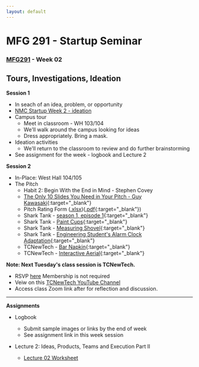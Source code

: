 ```yaml
---
layout: default
---
```


# MFG 291 - Startup Seminar

### [MFG291](../) - Week 02

## Tours, Investigations, Ideation

**Session 1**
- In seach of an idea, problem, or opportunity
- [NMC Startup Week 2 - ideation](NMCStartupWeek2.pptx)
- Campus tour
    - Meet in classroom - WH 103/104
    - We'll walk around the campus looking for ideas
    - Dress appropriately. Bring a mask.
- Ideation activities
    - We'll return to the classroom to review and do further brainstorming
- See assignment for the week - logbook and Lecture 2

**Session 2**
- In-Place: West Hall 104/105
- The Pitch 
    - Habit 2: Begin With the End in Mind - Stephen Covey
    - [The Only 10 Slides You Need in Your Pitch - Guy Kawasaki](https://guykawasaki.com/the-only-10-slides-you-need-in-your-pitch/){:target="_blank"} 
    - Pitch Rating Form ([.xlsx](../../resources/pitch_eval_form_10slides.xlsx))([.pdf](../../resources/pitch_eval_form_10slides.pdf){:target="_blank"}) 
    - Shark Tank - [season 1, episode 1](https://www.hulu.com/watch/e8431928-92fd-4ed2-91fe-43ca4245216f){:target="_blank"} 
    - Shark Tank - [Paint Cups](https://youtu.be/B0mfuIbkxFUE){:target="_blank"} 
    - Shark Tank - [Measuring Shovel](https://www.youtube.com/watch?v=XNaQCOsoHlc){:target="_blank"} 
    - Shark Tank - [Engineering Student's Alarm Clock Adaptation](https://youtu.be/s9LE9y24ubU){:target="_blank"} 
    - TCNewTech - [Bar Napkin](https://youtu.be/cukrYr8coHs){:target="_blank"} 
    - TCNewTech - [Interactive Aerial](https://www.youtube.com/watch?v=ZYqmWo25LrY){:target="_blank"} 


**Note: Next Tuesday's class session is TCNewTech.**
-  RSVP [here](https://tcnewtech.org/) Membership is not required
-  Veiw on this [TCNewTech YouTube Channel](https://www.youtube.com/channel/UCfHSYBsdoY9MmGJMgbITQlg/videos?)
- Access class Zoom link after for reflection and discussion.

---

**Assignments**
- Logbook 
    - Submit sample images or links by the end of week
    - See assignment link in this week session
    
- Lecture 2: Ideas, Products, Teams and Execution Part II
    - [Lecture 02 Worksheet](worksheet_Lecture02.docx)
